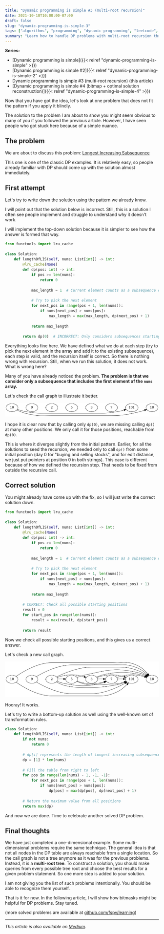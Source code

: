 ```yaml
---
title: "Dynamic programming is simple #3 (multi-root recursion)"
date: 2021-10-18T10:00:00-07:00
draft: false
slug: "dynamic-programming-is-simple-3"
tags: ["algorithms", "programming", "dynamic-programming", "leetcode", "coding-interview"]
summary: "Learn how to handle DP problems with multi-root recursion through the Longest Increasing Subsequence problem."
---
```


**Series:**

- [Dynamic programming is simple]({{< relref "dynamic-programming-is-simple" >}})
- [Dynamic programming is simple #2]({{< relref "dynamic-programming-is-simple-2" >}})
- Dynamic programming is simple #3 (multi-root recursion) (this article)
- [Dynamic programming is simple #4 (bitmap + optimal solution reconstruction)]({{< relref "dynamic-programming-is-simple-4" >}})

Now that you have got the idea, let's look at one problem that does not fit the pattern if you apply it blindly.

The solution to the problem I am about to show you might seem obvious to many of you if you followed the previous article. However, I have seen people who got stuck here because of a simple nuance.

## The problem

We are about to discuss this problem: [Longest Increasing Subsequence](https://leetcode.com/problems/longest-increasing-subsequence/)

This one is one of the classic DP examples. It is relatively easy, so people already familiar with DP should come up with the solution almost immediately.

## First attempt

Let's try to write down the solution using the pattern we already know.

I will point out that the solution below is incorrect. Still, this is a solution I often see people implement and struggle to understand why it doesn't work.

I will implement the top-down solution because it is simpler to see how the answer is formed that way.

```python
from functools import lru_cache

class Solution:
    def lengthOfLIS(self, nums: List[int]) -> int:
        @lru_cache(None)
        def dp(pos: int) -> int:
            if pos >= len(nums):
                return 0

            max_length = 1  # Current element counts as a subsequence of length 1

            # Try to pick the next element
            for next_pos in range(pos + 1, len(nums)):
                if nums[next_pos] > nums[pos]:
                    max_length = max(max_length, dp(next_pos) + 1)

            return max_length

        return dp(0)  # INCORRECT: Only considers subsequences starting at index 0
```

Everything looks fine here. We have defined what we do at each step (try to pick the next element in the array and add it to the existing subsequence), each step is valid, and the recursion itself is correct. So there is nothing wrong with recursion. Still, when we run this solution, it does not work. What is wrong here?

Many of you have already noticed the problem. **The problem is that we consider only a subsequence that includes the first element of the `nums` array.**

Let's check the call graph to illustrate it better.

![](./callgraph1.webp)

I hope it is clear now that by calling only `dp(0)`, we are missing calling `dp()` at many other positions. We only call it for those positions, reachable from `dp(0)`.

This is where it diverges slightly from the initial pattern. Earlier, for all the solutions to seed the recursion, we needed only to call `dp()` from some initial position (day 0 for "buying and selling stocks", and for edit distance, we just put pointers at position 0 in both strings). This case is different because of how we defined the recursion step. That needs to be fixed from outside the recursive call.

## Correct solution

You might already have come up with the fix, so I will just write the correct solution down.

```python
from functools import lru_cache

class Solution:
    def lengthOfLIS(self, nums: List[int]) -> int:
        @lru_cache(None)
        def dp(pos: int) -> int:
            if pos >= len(nums):
                return 0

            max_length = 1  # Current element counts as a subsequence of length 1

            # Try to pick the next element
            for next_pos in range(pos + 1, len(nums)):
                if nums[next_pos] > nums[pos]:
                    max_length = max(max_length, dp(next_pos) + 1)

            return max_length

        # CORRECT: Check all possible starting positions
        result = 0
        for start_pos in range(len(nums)):
            result = max(result, dp(start_pos))

        return result
```

Now we check all possible starting positions, and this gives us a correct answer.

Let's check a new call graph.

![](./callgraph2.webp)

Hooray! It works.

Let's try to write a bottom-up solution as well using the well-known set of transformation rules.

```python
class Solution:
    def lengthOfLIS(self, nums: List[int]) -> int:
        if not nums:
            return 0

        # dp[i] represents the length of longest increasing subsequence ending at index i
        dp = [1] * len(nums)

        # Fill the table from right to left
        for pos in range(len(nums) - 1, -1, -1):
            for next_pos in range(pos + 1, len(nums)):
                if nums[next_pos] > nums[pos]:
                    dp[pos] = max(dp[pos], dp[next_pos] + 1)

        # Return the maximum value from all positions
        return max(dp)
```

And now we are done. Time to celebrate another solved DP problem.

## Final thoughts

We have just completed a one-dimensional example. Some multi-dimensional problems require the same technique. The general idea is that not all nodes in the DP table are always reachable from a single location. So the call graph is not a tree anymore as it was for the previous problems. Instead, it is a **multi-root tree**. To construct a solution, you should make queries from every possible tree root and choose the best results for a given problem statement. So one more step is added to your solution.

I am not giving you the list of such problems intentionally. You should be able to recognize them yourself.

That is it for now. In the following article, I will show how bitmasks might be helpful for DP problems. Stay tuned.

(more solved problems are available at [github.com/fspv/learning](http://github.com/fspv/learning))

---

_This article is also available on [Medium](https://medium.com/@pv.safronov/dynamic-programming-is-simple-3-multi-root-recursion-c613dfcc15b4)._
